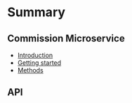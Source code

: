 # Summary

## Commission Microservice

* [Introduction](README.md)
* [Getting started](getting-started.md)
* [Methods](methods.md)

## API

